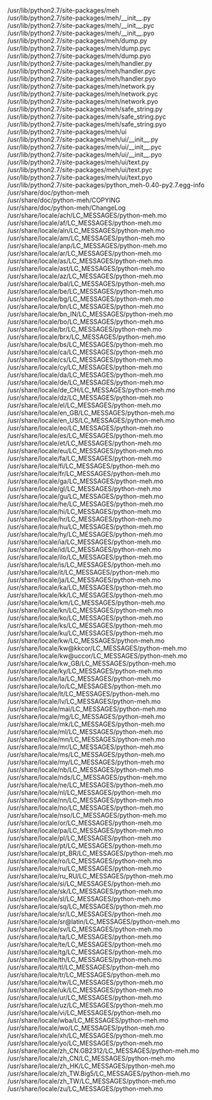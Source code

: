 /usr/lib/python2.7/site-packages/meh  
/usr/lib/python2.7/site-packages/meh/\_\_init\_\_.py  
/usr/lib/python2.7/site-packages/meh/\_\_init\_\_.pyc  
/usr/lib/python2.7/site-packages/meh/\_\_init\_\_.pyo  
/usr/lib/python2.7/site-packages/meh/dump.py  
/usr/lib/python2.7/site-packages/meh/dump.pyc  
/usr/lib/python2.7/site-packages/meh/dump.pyo  
/usr/lib/python2.7/site-packages/meh/handler.py  
/usr/lib/python2.7/site-packages/meh/handler.pyc  
/usr/lib/python2.7/site-packages/meh/handler.pyo  
/usr/lib/python2.7/site-packages/meh/network.py  
/usr/lib/python2.7/site-packages/meh/network.pyc  
/usr/lib/python2.7/site-packages/meh/network.pyo  
/usr/lib/python2.7/site-packages/meh/safe\_string.py  
/usr/lib/python2.7/site-packages/meh/safe\_string.pyc  
/usr/lib/python2.7/site-packages/meh/safe\_string.pyo  
/usr/lib/python2.7/site-packages/meh/ui  
/usr/lib/python2.7/site-packages/meh/ui/\_\_init\_\_.py  
/usr/lib/python2.7/site-packages/meh/ui/\_\_init\_\_.pyc  
/usr/lib/python2.7/site-packages/meh/ui/\_\_init\_\_.pyo  
/usr/lib/python2.7/site-packages/meh/ui/text.py  
/usr/lib/python2.7/site-packages/meh/ui/text.pyc  
/usr/lib/python2.7/site-packages/meh/ui/text.pyo  
/usr/lib/python2.7/site-packages/python\_meh-0.40-py2.7.egg-info  
/usr/share/doc/python-meh  
/usr/share/doc/python-meh/COPYING  
/usr/share/doc/python-meh/ChangeLog  
/usr/share/locale/ach/LC\_MESSAGES/python-meh.mo  
/usr/share/locale/af/LC\_MESSAGES/python-meh.mo  
/usr/share/locale/aln/LC\_MESSAGES/python-meh.mo  
/usr/share/locale/am/LC\_MESSAGES/python-meh.mo  
/usr/share/locale/anp/LC\_MESSAGES/python-meh.mo  
/usr/share/locale/ar/LC\_MESSAGES/python-meh.mo  
/usr/share/locale/as/LC\_MESSAGES/python-meh.mo  
/usr/share/locale/ast/LC\_MESSAGES/python-meh.mo  
/usr/share/locale/az/LC\_MESSAGES/python-meh.mo  
/usr/share/locale/bal/LC\_MESSAGES/python-meh.mo  
/usr/share/locale/be/LC\_MESSAGES/python-meh.mo  
/usr/share/locale/bg/LC\_MESSAGES/python-meh.mo  
/usr/share/locale/bn/LC\_MESSAGES/python-meh.mo  
/usr/share/locale/bn\_IN/LC\_MESSAGES/python-meh.mo  
/usr/share/locale/bo/LC\_MESSAGES/python-meh.mo  
/usr/share/locale/br/LC\_MESSAGES/python-meh.mo  
/usr/share/locale/brx/LC\_MESSAGES/python-meh.mo  
/usr/share/locale/bs/LC\_MESSAGES/python-meh.mo  
/usr/share/locale/ca/LC\_MESSAGES/python-meh.mo  
/usr/share/locale/cs/LC\_MESSAGES/python-meh.mo  
/usr/share/locale/cy/LC\_MESSAGES/python-meh.mo  
/usr/share/locale/da/LC\_MESSAGES/python-meh.mo  
/usr/share/locale/de/LC\_MESSAGES/python-meh.mo  
/usr/share/locale/de\_CH/LC\_MESSAGES/python-meh.mo  
/usr/share/locale/dz/LC\_MESSAGES/python-meh.mo  
/usr/share/locale/el/LC\_MESSAGES/python-meh.mo  
/usr/share/locale/en\_GB/LC\_MESSAGES/python-meh.mo  
/usr/share/locale/en\_US/LC\_MESSAGES/python-meh.mo  
/usr/share/locale/eo/LC\_MESSAGES/python-meh.mo  
/usr/share/locale/es/LC\_MESSAGES/python-meh.mo  
/usr/share/locale/et/LC\_MESSAGES/python-meh.mo  
/usr/share/locale/eu/LC\_MESSAGES/python-meh.mo  
/usr/share/locale/fa/LC\_MESSAGES/python-meh.mo  
/usr/share/locale/fi/LC\_MESSAGES/python-meh.mo  
/usr/share/locale/fr/LC\_MESSAGES/python-meh.mo  
/usr/share/locale/ga/LC\_MESSAGES/python-meh.mo  
/usr/share/locale/gl/LC\_MESSAGES/python-meh.mo  
/usr/share/locale/gu/LC\_MESSAGES/python-meh.mo  
/usr/share/locale/he/LC\_MESSAGES/python-meh.mo  
/usr/share/locale/hi/LC\_MESSAGES/python-meh.mo  
/usr/share/locale/hr/LC\_MESSAGES/python-meh.mo  
/usr/share/locale/hu/LC\_MESSAGES/python-meh.mo  
/usr/share/locale/hy/LC\_MESSAGES/python-meh.mo  
/usr/share/locale/ia/LC\_MESSAGES/python-meh.mo  
/usr/share/locale/id/LC\_MESSAGES/python-meh.mo  
/usr/share/locale/ilo/LC\_MESSAGES/python-meh.mo  
/usr/share/locale/is/LC\_MESSAGES/python-meh.mo  
/usr/share/locale/it/LC\_MESSAGES/python-meh.mo  
/usr/share/locale/ja/LC\_MESSAGES/python-meh.mo  
/usr/share/locale/ka/LC\_MESSAGES/python-meh.mo  
/usr/share/locale/kk/LC\_MESSAGES/python-meh.mo  
/usr/share/locale/km/LC\_MESSAGES/python-meh.mo  
/usr/share/locale/kn/LC\_MESSAGES/python-meh.mo  
/usr/share/locale/ko/LC\_MESSAGES/python-meh.mo  
/usr/share/locale/ks/LC\_MESSAGES/python-meh.mo  
/usr/share/locale/ku/LC\_MESSAGES/python-meh.mo  
/usr/share/locale/kw/LC\_MESSAGES/python-meh.mo  
/usr/share/locale/kw@kkcor/LC\_MESSAGES/python-meh.mo  
/usr/share/locale/kw@uccor/LC\_MESSAGES/python-meh.mo  
/usr/share/locale/kw\_GB/LC\_MESSAGES/python-meh.mo  
/usr/share/locale/ky/LC\_MESSAGES/python-meh.mo  
/usr/share/locale/la/LC\_MESSAGES/python-meh.mo  
/usr/share/locale/lo/LC\_MESSAGES/python-meh.mo  
/usr/share/locale/lt/LC\_MESSAGES/python-meh.mo  
/usr/share/locale/lv/LC\_MESSAGES/python-meh.mo  
/usr/share/locale/mai/LC\_MESSAGES/python-meh.mo  
/usr/share/locale/mg/LC\_MESSAGES/python-meh.mo  
/usr/share/locale/mk/LC\_MESSAGES/python-meh.mo  
/usr/share/locale/ml/LC\_MESSAGES/python-meh.mo  
/usr/share/locale/mn/LC\_MESSAGES/python-meh.mo  
/usr/share/locale/mr/LC\_MESSAGES/python-meh.mo  
/usr/share/locale/ms/LC\_MESSAGES/python-meh.mo  
/usr/share/locale/my/LC\_MESSAGES/python-meh.mo  
/usr/share/locale/nb/LC\_MESSAGES/python-meh.mo  
/usr/share/locale/nds/LC\_MESSAGES/python-meh.mo  
/usr/share/locale/ne/LC\_MESSAGES/python-meh.mo  
/usr/share/locale/nl/LC\_MESSAGES/python-meh.mo  
/usr/share/locale/nn/LC\_MESSAGES/python-meh.mo  
/usr/share/locale/no/LC\_MESSAGES/python-meh.mo  
/usr/share/locale/nso/LC\_MESSAGES/python-meh.mo  
/usr/share/locale/or/LC\_MESSAGES/python-meh.mo  
/usr/share/locale/pa/LC\_MESSAGES/python-meh.mo  
/usr/share/locale/pl/LC\_MESSAGES/python-meh.mo  
/usr/share/locale/pt/LC\_MESSAGES/python-meh.mo  
/usr/share/locale/pt\_BR/LC\_MESSAGES/python-meh.mo  
/usr/share/locale/ro/LC\_MESSAGES/python-meh.mo  
/usr/share/locale/ru/LC\_MESSAGES/python-meh.mo  
/usr/share/locale/ru\_RU/LC\_MESSAGES/python-meh.mo  
/usr/share/locale/si/LC\_MESSAGES/python-meh.mo  
/usr/share/locale/sk/LC\_MESSAGES/python-meh.mo  
/usr/share/locale/sl/LC\_MESSAGES/python-meh.mo  
/usr/share/locale/sq/LC\_MESSAGES/python-meh.mo  
/usr/share/locale/sr/LC\_MESSAGES/python-meh.mo  
/usr/share/locale/sr@latin/LC\_MESSAGES/python-meh.mo  
/usr/share/locale/sv/LC\_MESSAGES/python-meh.mo  
/usr/share/locale/ta/LC\_MESSAGES/python-meh.mo  
/usr/share/locale/te/LC\_MESSAGES/python-meh.mo  
/usr/share/locale/tg/LC\_MESSAGES/python-meh.mo  
/usr/share/locale/th/LC\_MESSAGES/python-meh.mo  
/usr/share/locale/tl/LC\_MESSAGES/python-meh.mo  
/usr/share/locale/tr/LC\_MESSAGES/python-meh.mo  
/usr/share/locale/tw/LC\_MESSAGES/python-meh.mo  
/usr/share/locale/uk/LC\_MESSAGES/python-meh.mo  
/usr/share/locale/ur/LC\_MESSAGES/python-meh.mo  
/usr/share/locale/uz/LC\_MESSAGES/python-meh.mo  
/usr/share/locale/vi/LC\_MESSAGES/python-meh.mo  
/usr/share/locale/wba/LC\_MESSAGES/python-meh.mo  
/usr/share/locale/wo/LC\_MESSAGES/python-meh.mo  
/usr/share/locale/xh/LC\_MESSAGES/python-meh.mo  
/usr/share/locale/yo/LC\_MESSAGES/python-meh.mo  
/usr/share/locale/zh\_CN.GB2312/LC\_MESSAGES/python-meh.mo  
/usr/share/locale/zh\_CN/LC\_MESSAGES/python-meh.mo  
/usr/share/locale/zh\_HK/LC\_MESSAGES/python-meh.mo  
/usr/share/locale/zh\_TW.Big5/LC\_MESSAGES/python-meh.mo  
/usr/share/locale/zh\_TW/LC\_MESSAGES/python-meh.mo  
/usr/share/locale/zu/LC\_MESSAGES/python-meh.mo  

